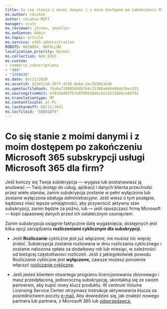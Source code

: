 ```yaml
---
title: Co się stanie z moimi danymi i z moim dostępem po zakończeniu Microsoft 365 subskrypcji usługi Microsoft 365 dla firm?
ms.author: cmcatee
author: cmcatee-MSFT
manager: scotv
ms.reviewer: jkinma, jmueller
ms.audience: Admin
ms.topic: article
ms.service: o365-administration
ROBOTS: NOINDEX, NOFOLLOW
localization_priority: Normal
ms.collection: Adm_O365
ms.custom:
- commerce_subscriptions
- "484"
- "1500030"
ms.date: 04/21/2020
ms.assetid: d2a41ce0-207f-4f50-8a6a-2ec5b56b3ed6
ms.openlocfilehash: 7daba728085660bf64c25380a0d6468abf8ec015
ms.sourcegitcommit: e781da003fb7b878854846cbe12b13b9dca8df92
ms.translationtype: MT
ms.contentlocale: pl-PL
ms.lasthandoff: 08/31/2021
ms.locfileid: "58841875"
---
```

# <a name="what-happens-to-my-data-and-access-when-my-microsoft-365-for-business-subscription-ends"></a>Co się stanie z moimi danymi i z moim dostępem po zakończeniu Microsoft 365 subskrypcji usługi Microsoft 365 dla firm?

Jeśli kończy się Twoja subskrypcja — wygasa lub postanawiasz ją anulować — Twój dostęp do usług, aplikacji i danych klienta przechodzi przez wiele stanów, zanim subskrypcja zostanie w pełni wyłączona lub zostanie wyłączona obsługa *administracyjne.* Jeśli wiesz o tym postępie, będziesz mieć lepsze umiejętności, aby przywrócić aktywny stan subskrypcji, zanim będzie za późno, lub — jeśli opuszczasz firmę Microsoft — kopii zapasowej danych przed ich ostatecznym usunięciem.
  
Zanim subskrypcja osiągnie faktycznie datę wygaśnięcia, dostępnych jest kilka opcji zarządzania **rozliczeniami cyklicznym dla subskrypcji.**
  
- Jeśli **Rozliczanie** cykliczne jest już włączone, nie musisz nic więcej zrobić. Subskrypcja zostanie rozliowana  w dniu rozliczania cyklicznego i zostanie naliczona opłata za dodatkowy rok lub miesiąc, w zależności od bieżącej częstotliwości rozliczeń. Jeśli z jakiegokolwiek powodu Rozliczanie cykliczne jest **wyłączone,** zawsze możesz ponownie włączyć [rozliczanie cykliczne](https://docs.microsoft.com/microsoft-365/commerce/subscriptions/renew-your-subscription#turn-recurring-billing-off-or-on).

- Jeśli jesteś klientem otwartego programu licencjonowania zbiorowego i masz przedpłaconą, jednoroczną subskrypcję, skontaktuj się ze swoim partnerem, aby kupić nowy klucz produktu. W centrum Volume Licensing Service Center otrzymasz instrukcje aktywowania klucza za pośrednictwem poczty [e-mail.](https://go.microsoft.com/fwlink/p/?LinkID=282016) Aby dowiedzieć się, jak znaleźć nowego partnera lub partnera, z Microsoft 365 lub [odsprzedawcą.](https://docs.microsoft.com/microsoft-365/admin/manage/find-your-partner-or-reseller)